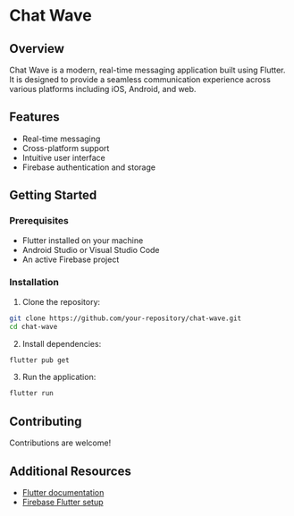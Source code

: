 # Chat Wave

## Overview
Chat Wave is a modern, real-time messaging application built using Flutter. It is designed to provide a seamless communication experience across various platforms including iOS, Android, and web.

## Features
- Real-time messaging
- Cross-platform support
- Intuitive user interface
- Firebase authentication and storage

## Getting Started

### Prerequisites
- Flutter installed on your machine
- Android Studio or Visual Studio Code
- An active Firebase project

### Installation

1. Clone the repository:
```bash
git clone https://github.com/your-repository/chat-wave.git
cd chat-wave
```

2. Install dependencies:
```bash
flutter pub get
```

3. Run the application:
```bash
flutter run
```

## Contributing
Contributions are welcome! 


## Additional Resources
- [Flutter documentation](https://flutter.dev/docs)
- [Firebase Flutter setup](https://firebase.flutter.dev/docs/overview)


